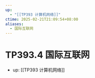 ```yaml
---
up:
  - "[[TP393 计算机网络]]"
ctime: 2025-02-21T21:09:54+08:00
aliases:
  - 国际互联网
---
```


# TP393.4 国际互联网

- up: [[TP393 计算机网络]]
